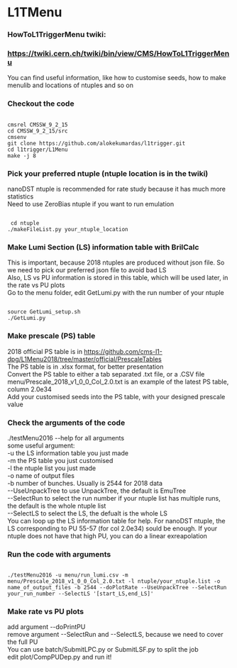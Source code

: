 L1TMenu
=======

### HowToL1TriggerMenu twiki:
### https://twiki.cern.ch/twiki/bin/view/CMS/HowToL1TriggerMenu
You can find useful information, like how to customise seeds, how to make menulib and locations of ntuples and so on

### Checkout the code
<pre><code>
cmsrel CMSSW_9_2_15
cd CMSSW_9_2_15/src
cmsenv
git clone https://github.com/alokekumardas/l1trigger.git  
cd l1trigger/L1Menu
make -j 8
</code></pre>

### Pick your preferred ntuple (ntuple location is in the twiki) 
nanoDST ntuple is recommended for rate study because it has much more statistics  
Need to use ZeroBias ntuple if you want to run emulation 
<pre><code>
 cd ntuple
./makeFileList.py your_ntuple_location
</code></pre>

### Make Lumi Section (LS) information table with BrilCalc
This is important, because 2018 ntuples are produced without json file. So we need to pick our preferred json file to avoid bad LS  
Also, LS vs PU information is stored in this table, which will be used later, in the rate vs PU plots  
Go to the menu folder, edit GetLumi.py with the run number of your ntuple 
<pre><code>
source GetLumi_setup.sh
./GetLumi.py
</code></pre>

### Make prescale (PS) table
2018 official PS table is in https://github.com/cms-l1-dpg/L1Menu2018/tree/master/official/PrescaleTables  
The PS table is in .xlsx format, for better presentation  
Convert the PS table to either a tab separated .txt file, or a .CSV file  
menu/Prescale_2018_v1_0_0_Col_2.0.txt is an example of the latest PS table, column 2.0e34  
Add your customised seeds into the PS table, with your designed prescale value

### Check the arguments of the code
 ./testMenu2016 --help for all arguments  
some useful argument:  
-u the LS information table you just made  
-m the PS table you just customised  
-l the ntuple list you just made  
-o name of output files  
-b number of bunches. Usually is 2544 for 2018 data  
--UseUnpackTree to use UnpackTree, the default is EmuTree  
--SelectRun to select the run number if your ntuple list has multiple runs, the default is the whole ntuple list  
--SelectLS to select the LS, the defualt is the whole LS  
You can loop up the LS information table for help. For nanoDST ntuple, the LS corresponding to PU 55-57 (for col 2.0e34) sould be enough. If your ntuple does not have that high PU, you can do a linear exreapolation

### Run the code with arguments
<pre><code>
./testMenu2016 -u menu/run_lumi.csv -m menu/Prescale_2018_v1_0_0_Col_2.0.txt -l ntuple/your_ntuple.list -o name_of_output_files -b 2544 --doPlotRate --UseUnpackTree --SelectRun your_run_number --SelectLS '[start_LS,end_LS]'
</code></pre>

### Make rate vs PU plots
add argument --doPrintPU  
remove argument --SelectRun and --SelectLS, because we need to cover the full PU  
You can use batch/SubmitLPC.py or SubmitLSF.py to split the job  
edit plot/CompPUDep.py and run it!

